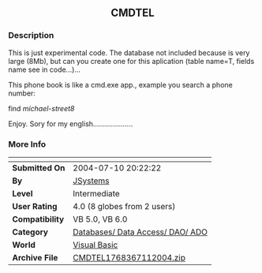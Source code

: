 ﻿<div align="center">

## CMDTEL


</div>

### Description

This is just experimental code. The database not included because is very large (8Mb), but can you create one for this aplication (table name=T, fields name see in code...)...

This phone book is like a cmd.exe app., example you search a phone number:

find *michael*-*street8*

Enjoy. Sory for my english....................
 
### More Info
 


<span>             |<span>
---                |---
**Submitted On**   |2004-07-10 20:22:22
**By**             |[JSystems](https://github.com/Planet-Source-Code/PSCIndex/blob/master/ByAuthor/jsystems.md)
**Level**          |Intermediate
**User Rating**    |4.0 (8 globes from 2 users)
**Compatibility**  |VB 5\.0, VB 6\.0
**Category**       |[Databases/ Data Access/ DAO/ ADO](https://github.com/Planet-Source-Code/PSCIndex/blob/master/ByCategory/databases-data-access-dao-ado__1-6.md)
**World**          |[Visual Basic](https://github.com/Planet-Source-Code/PSCIndex/blob/master/ByWorld/visual-basic.md)
**Archive File**   |[CMDTEL1768367112004\.zip](https://github.com/Planet-Source-Code/jsystems-cmdtel__1-54873/archive/master.zip)








